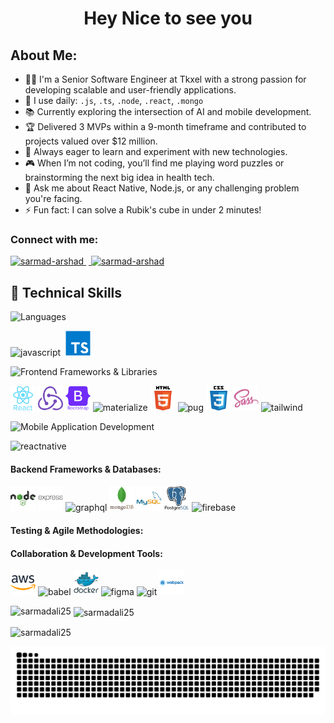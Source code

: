 <h1 align="center">Hey Nice to see you</h1>


## About Me:

- 👨‍💻 I'm a Senior Software Engineer at Tkxel with a strong passion for developing scalable and user-friendly applications.
- 🧠 I use daily: `.js`, `.ts`, `.node`, `.react`, `.mongo`
- 📚 Currently exploring the intersection of AI and mobile development.
- 🏆 Delivered 3 MVPs within a 9-month timeframe and contributed to projects valued over $12 million.
- 🌱 Always eager to learn and experiment with new technologies.
- 🎮 When I’m not coding, you’ll find me playing word puzzles or brainstorming the next big idea in health tech.
- 💬 Ask me about React Native, Node.js, or any challenging problem you're facing.
- ⚡ Fun fact: I can solve a Rubik's cube in under 2 minutes!

<h3 align="left">Connect with me:</h3>
<p align="left">
  <a href="https://linkedin.com/in/sarmad-arshad" target="_blank">
    <img src="https://github.com/user-attachments/assets/e8bf8cc3-a1cd-448c-93a8-11d7e9652598" alt="sarmad-arshad" height="40" width="40" />
  </a>&nbsp;<a href="https://www.sarmadarshad.com/" target="_blank">
    <img src="https://github.com/user-attachments/assets/1674d0b5-b044-4e07-8491-751317edcd32" alt="sarmad-arshad" height="40" width="40" />
  </a>
</p>




## 🔧 Technical Skills

![Languages](https://img.shields.io/badge/Languages-4CAF50?style=for-the-badge&logo=code&logoColor=white&labelColor=2E7D32&color=66BB6A)


<p>
   <img src="https://github.com/user-attachments/assets/dbdc3304-4e42-491c-aab8-b57080f73d27" alt="javascript" width="40" height="40"/>
   &nbsp;<img src="https://raw.githubusercontent.com/devicons/devicon/master/icons/typescript/typescript-original.svg" alt="typescript" width="40" height="40"/>
</p>

![Frontend Frameworks & Libraries](https://img.shields.io/badge/Frontend%20Frameworks%20%26%20Libraries-4CAF50?style=for-the-badge&logo=code&logoColor=white&labelColor=2E7D32&color=66BB6A)

<p>
 <img src="https://raw.githubusercontent.com/devicons/devicon/master/icons/react/react-original-wordmark.svg" alt="react" width="40" height="40"/>
 <img src="https://raw.githubusercontent.com/devicons/devicon/master/icons/redux/redux-original.svg" alt="redux" width="40" height="40"/> 
 <img src="https://raw.githubusercontent.com/devicons/devicon/master/icons/bootstrap/bootstrap-plain-wordmark.svg" alt="bootstrap" width="40" height="40"/>
 <img src="https://raw.githubusercontent.com/prplx/svg-logos/5585531d45d294869c4eaab4d7cf2e9c167710a9/svg/materialize.svg" alt="materialize" width="40" height="40"/> 
 <img src="https://raw.githubusercontent.com/devicons/devicon/master/icons/html5/html5-original-wordmark.svg" alt="html5" width="40" height="40"/>
 <img src="https://cdn.worldvectorlogo.com/logos/pug.svg" alt="pug" width="40" height="40"/> 
 <img src="https://raw.githubusercontent.com/devicons/devicon/master/icons/css3/css3-original-wordmark.svg" alt="css3" width="40" height="40"/>
 <img src="https://raw.githubusercontent.com/devicons/devicon/master/icons/sass/sass-original.svg" alt="sass" width="40" height="40"/> 
 <img src="https://www.vectorlogo.zone/logos/tailwindcss/tailwindcss-icon.svg" alt="tailwind" width="40" height="40"/>
</p>
 

![Mobile Application Development](https://img.shields.io/badge/Mobile%20Application%20Development-4CAF50?style=for-the-badge&logo=code&logoColor=white&labelColor=2E7D32&color=66BB6A)

<p>
   <img src="https://reactnative.dev/img/header_logo.svg" alt="reactnative" width="40" height="40"/>
</p>

#### **Backend Frameworks & Databases:**
<p>
<img src="https://raw.githubusercontent.com/devicons/devicon/master/icons/nodejs/nodejs-original-wordmark.svg" alt="nodejs" width="40" height="40"/>
<img src="https://raw.githubusercontent.com/devicons/devicon/master/icons/express/express-original-wordmark.svg" alt="express" width="40" height="40"/> 
<img src="https://www.vectorlogo.zone/logos/graphql/graphql-icon.svg" alt="graphql" width="40" height="40"/> 
<img src="https://raw.githubusercontent.com/devicons/devicon/master/icons/mongodb/mongodb-original-wordmark.svg" alt="mongodb" width="40" height="40"/>
<img src="https://raw.githubusercontent.com/devicons/devicon/master/icons/mysql/mysql-original-wordmark.svg" alt="mysql" width="40" height="40"/> 
<img src="https://raw.githubusercontent.com/devicons/devicon/master/icons/postgresql/postgresql-original-wordmark.svg" alt="postgresql" width="40" height="40"/> 
<img src="https://www.vectorlogo.zone/logos/firebase/firebase-icon.svg" alt="firebase" width="40" height="40"/> 
</p>

#### **Testing & Agile Methodologies:**
<p>
  
</p>

#### **Collaboration & Development Tools:**
<p>
 <img src="https://raw.githubusercontent.com/devicons/devicon/master/icons/amazonwebservices/amazonwebservices-original-wordmark.svg" alt="aws" width="40" height="40"/>
 <img src="https://www.vectorlogo.zone/logos/babeljs/babeljs-icon.svg" alt="babel" width="40" height="40"/> 
 <img src="https://raw.githubusercontent.com/devicons/devicon/master/icons/docker/docker-original-wordmark.svg" alt="docker" width="40" height="40"/> 
 <img src="https://www.vectorlogo.zone/logos/figma/figma-icon.svg" alt="figma" width="40" height="40"/>
 <img src="https://www.vectorlogo.zone/logos/git-scm/git-scm-icon.svg" alt="git" width="40" height="40"/> 
 <img src="https://raw.githubusercontent.com/devicons/devicon/d00d0969292a6569d45b06d3f350f463a0107b0d/icons/webpack/webpack-original-wordmark.svg" alt="webpack" width="40" height="40"/> 
  </p>
  
  

<p><img align="left" src="https://github-readme-stats.vercel.app/api/top-langs?username=sarmadali25&show_icons=true&locale=en&layout=compact" alt="sarmadali25" /></p>

<p>&nbsp;<img align="center" src="https://github-readme-stats.vercel.app/api?username=sarmadali25&show_icons=true&locale=en" alt="sarmadali25" /></p>

<p><img align="center" src="https://github-readme-streak-stats.herokuapp.com/?user=sarmadali25&" alt="sarmadali25" /></p>


![GitHub Contribution Snake](https://github.com/sarmadali25/sarmadali25/blob/output/snake.svg)

